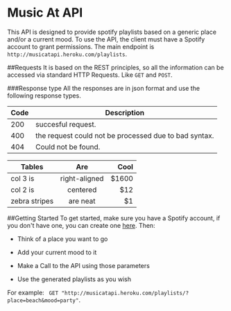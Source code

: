 # Music At API

This API is designed to provide spotify playlists based on a generic place and/or a current mood. 
To use the API, the client must have a Spotify account to grant permissions. 
The main endpoint is `http://musicatapi.heroku.com/playlists`.

##Requests
It is based on the REST principles, so all the information can be accessed via standard HTTP Requests.
Like `GET` and `POST`.

###Response type
All the responses are in json format and use the following response types.

| Code        | Description  
| ---|---
| 200    | succesful request.
| 400      | the request could not be processed due to bad syntax.
| 404 | Could not be found.

| Tables        | Are           | Cool  |
| ------------- |:-------------:| -----:|
| col 3 is      | right-aligned | $1600 |
| col 2 is      | centered      |   $12 |
| zebra stripes | are neat      |    $1 |

##Getting Started
To get started, make sure you have a Spotify account, if you don't have one, you can create one [here](https://www.spotify.com/).
Then:

* Think of a place you want to go

* Add your current mood to it

* Make a Call to the API using those parameters

* Use the generated playlists as you wish

For example:
` GET "http://musicatapi.heroku.com/playlists/?place=beach&mood=party"`.